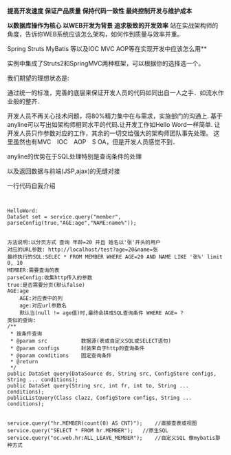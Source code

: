 **提高开发速度 保证产品质量 保持代码一致性 最终控制开发与维护成本**

**以数据库操作为核心 以WEB开发为背景 追求极致的开发效率**
站在实战架构师的角度，告诉你WEB系统应该怎么架构，如何作到质量与效率并重。

Spring Struts MyBatis 等以及IOC MVC AOP等在实现开发中应该怎么用**

实例中集成了Struts2和SpringMVC两种框架，可以根据你的选择选一个。

我们期望的理想状态是:

通过统一的标准，完善的底层来保证开发人员的代码如同出自一人之手．如流水作业般的整齐．

开发人员不再关心技术问题，将80%精力集中在与需求，实施部门的沟通上.
基于anyline可以写出如架构师相同水平的代码.让开发工作如Hello Word一样简单.
让开发人员只作参数对应的工作，其余的一切交给强大的架构师团队事先处理。
这里虽然也有MVC　IOC　AOP　S OA，但是开发人员感觉不到．

anyline的优势在于SQL处理特别是查询条件的处理

以及返回数据与前端(JSP,ajax)的无缝对接

一行代码自我介绍
```


HelloWord:
DataSet set = service.query("member", parseConfig(true,"AGE:age","NAME:name%"));


方法说明:以分页方式 查询 年龄=20 并且 姓名以'张'开头的用户
对应的URL参数: http://localhost/test?age=20&name=张 
最终执行的SQL:SELEC * FROM MEMBER WHERE AGE=20 AND NAME LIKE '张%' limit 0, 10
MEMBER:需要查询的表
parseConfig:收集http传入的参数
true:是否需要分页(默认false)
AGE:age
	AGE:对应表中的列 
	age:对应url参数名 
	默认当(null != age值)时,最终会拼成SQL查询条件 WHERE AGE= ?
类似的查询:
/**
 * 按条件查询
 * @param src           数据源(表或自定义SQL或SELECT语句)
 * @param configs       封装来自于http的查询条件
 * @param conditions    固定查询条件
 * @return
 */
public DataSet query(DataSource ds, String src, ConfigStore configs, String ... conditions);
public DataSet query(String src, int fr, int to, String ... conditions);
publicListquery(Class clazz, ConfigStore configs, String ... conditions);


service.query("hr.MEMBER(count(0) AS CNT)");	//直接查表或视图
service.query("SELECT * FROM hr.MEMBER");	//原生SQL
service.query("oc.web.hr:ALL_LEAVE_MEMBER");	//自定义SQL 像mybatis那种方式
```